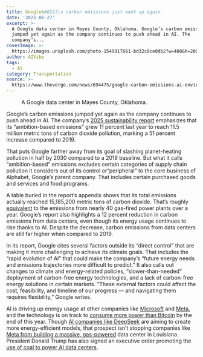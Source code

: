 ```yaml
---
title: Google&#8217;s carbon emissions just went up again
date: '2025-06-27'
excerpt: >-
  A Google data center in Mayes County, Oklahoma. Google’s carbon emissions
  jumped yet again as the company continues to push ahead in AI. The
  company’s...
coverImage: >-
  https://images.unsplash.com/photo-1549317661-bd32c8ce0db2?w=400&h=200&fit=crop&auto=format
author: AIVibe
tags:
  - Ai
category: Transportation
source: >-
  https://www.theverge.com/news/694475/google-carbon-emissions-ai-environmental-report-2025
---
```


											

						
<figure>

<img alt="" data-caption="A Google data center in Mayes County, Oklahoma." data-portal-copyright="" data-has-syndication-rights="1" src="https://platform.theverge.com/wp-content/uploads/sites/2/2025/06/mayes-county-exterior-sunsets.jpg?quality=90&#038;strip=all&#038;crop=0,0,100,100" />
	<figcaption>
	A Google data center in Mayes County, Oklahoma.	</figcaption>
</figure>
<p class="has-text-align-none">Google’s carbon emissions jumped yet again as the company continues to push ahead in AI. The company’s <a href="https://www.gstatic.com/gumdrop/sustainability/google-2025-environmental-report.pdf">2025 sustainability report</a> emphasizes that its &#8220;ambition-based emissions&#8221; grew 11 percent last year to reach 11.5 million metric tons of carbon dioxide pollution, marking a 51 percent increase compared to 2019.</p>

<p class="has-text-align-none">That puts Google farther away from its goal of slashing planet-heating pollution in half by 2030 compared to a 2019 baseline. But what it calls &#8220;ambition-based&#8221; emissions excludes certain categories of supply chain pollution it considers out of its control or“peripheral” to the core business of Alphabet, Google’s parent company. That includes certain purchased goods and services and food programs.</p>

<p class="has-text-align-none">A table buried in the report&#8217;s appendix shows that its total emissions actually reached 15,185,200 metric tons of carbon dioxide. That&#8217;s roughly <a href="https://www.epa.gov/energy/greenhouse-gas-equivalencies-calculator#results">equivalent</a> to the emissions from nearly 40 gas-fired power plants over a year. Google’s report also highlights a 12 percent reduction in carbon emissions from data centers, even though its energy usage continues to rise thanks to AI. Despite the decrease, carbon emissions from data centers are still far higher when compared to 2019.</p>

<p class="has-text-align-none">In its report, Google cites several factors outside its “direct control” that are making it more challenging to achieve its climate goals. That includes the “rapid evolution of AI” that could make the company’s “future energy needs and emissions trajectories more difficult to predict.” It also calls out changes to climate and energy-related policies, “slower-than-needed” deployment of carbon-free energy technologies, and a lack of carbon-free energy solutions in certain markets. “These external factors could affect the cost, feasibility, and timeline of our progress — and navigating them requires flexibility,” Google writes.</p>

<p class="has-text-align-none">AI is driving up energy usage at other companies like <a href="https://www.theverge.com/2024/5/15/24157496/microsoft-ai-carbon-footprint-greenhouse-gas-emissions-grow-climate-pledge">Microsoft</a> and <a href="https://www.theverge.com/2024/8/28/24230481/meta-sustainability-report-carbon-footprint-renewable-energy-climate-change">Meta</a>, and the technology is on track to <a href="https://www.theverge.com/climate-change/676528/ai-data-center-energy-forecast-bitcoin-mining">consume more power than Bitcoin</a> by the end of this year. Though <a href="https://www.theverge.com/climate-change/603622/deepseek-ai-environment-energy-climate">AI companies like DeepSeek</a> are aiming to create more energy-efficient models, that prospect isn’t stopping companies like <a href="https://www.theverge.com/news/668934/meta-ai-data-center-gas-energy-climate-sustainability">Meta from building a massive, gas-powered</a> data center in Louisiana. President Donald Trump has also signed an executive order promoting the&nbsp; <a href="https://www.theverge.com/energy/646011/trump-says-the-future-of-ai-is-powered-by-coal">use of coal to power AI data centers</a>.</p>
						
									
